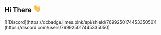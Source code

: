 <h2> Hi There <img src="https://raw.githubusercontent.com/ABSphreak/ABSphreak/master/gifs/Hi.gif" height="25px"></h2>
[![Discord](https://dcbadge.limes.pink/api/shield/769925017445335050)](https://discord.com/users/769925017445335050)
